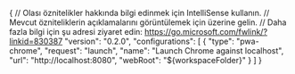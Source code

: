 {
    // Olası öznitelikler hakkında bilgi edinmek için IntelliSense kullanın.
    // Mevcut özniteliklerin açıklamalarını görüntülemek için üzerine gelin.
    // Daha fazla bilgi için şu adresi ziyaret edin: https://go.microsoft.com/fwlink/?linkid=830387
    "version": "0.2.0",
    "configurations": [
        {
            "type": "pwa-chrome",
            "request": "launch",
            "name": "Launch Chrome against localhost",
            "url": "http://localhost:8080",
            "webRoot": "${workspaceFolder}"
        }
    ]
}
